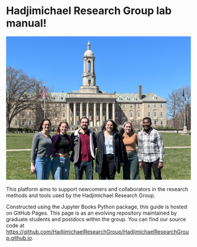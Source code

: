 # Hadjimichael Research Group lab manual! 

![Hadjimichael Research Group](Images/HadjmichaelGroup.jpg)

This platform aims to support newcomers and collaborators in the research methods and tools used by the Hadjimichael Research Group. 

Constructed using the Jupyter Books Python package, this guide is hosted on GitHub Pages. This page is as an evolving repository maintained by graduate students and postdocs within the group. You can find our source code at <https://github.com/HadjimichaelResearchGroup/HadjimichaelResearchGroup.github.io>.

